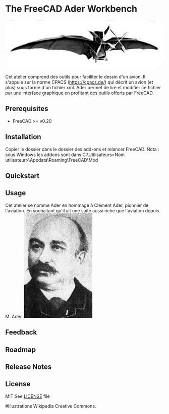 # The FreeCAD Ader Workbench

![Ader-UI-screen](doc/resources/avion_ader.png)

Cet atelier comprend des outils pour faciliter le dessin d'un avion.
Il s'appuie sur la norme CPACS (https://cpacs.de/) qui décrit un avion (et plus) sous forme d'un fichier xml.
Ader permet de lire et modifier ce fichier par une interface graphique en profitant des outils offerts par FreeCAD.


## Prerequisites
* FreeCAD >= v0.20


## Installation
Copier le dossier dans le dossier des add-ons et relancer FreeCAD.
Nota : sous Windows les addons sont dans C:\Utilisateurs\<Nom utilisateur>\Appdata\Roaming\FreeCAD\Mod


## Quickstart


## Usage



Cet atelier se nomme Ader en hommage à Clément Ader, pionnier de l'aviation. En souhaitant qu'il ait une suite aussi riche que l'aviation depuis M. Ader.
![Ader-Clement](doc/resources/clement_ader_1891.jpg)

## Feedback


## Roadmap



## Release Notes


## License
MIT
See [LICENSE](LICENSE) file

#Illustrations 
Wikipedia Creative Commons.
